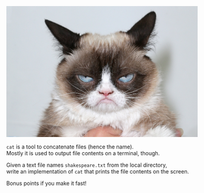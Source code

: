![cat](cat.jpg)

`cat` is a tool to concatenate files (hence the name).  
Mostly it is used to output file contents on a terminal, though.  

Given a text file names `shakespeare.txt` from the local directory,  
write an implementation of `cat` that prints the file contents on the screen.  

Bonus points if you make it fast!


